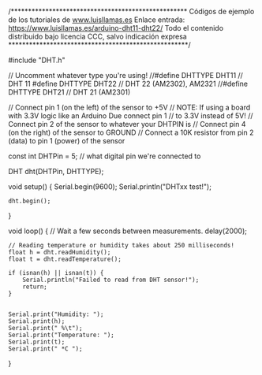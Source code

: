 /***************************************************
Códigos de ejemplo de los tutoriales de www.luisllamas.es
Enlace entrada: https://www.luisllamas.es/arduino-dht11-dht22/
Todo el contenido distribuido bajo licencia CCC, salvo indicación expresa
****************************************************/

#include "DHT.h"

// Uncomment whatever type you're using!
//#define DHTTYPE DHT11   // DHT 11
#define DHTTYPE DHT22   // DHT 22  (AM2302), AM2321
//#define DHTTYPE DHT21   // DHT 21 (AM2301)

// Connect pin 1 (on the left) of the sensor to +5V
// NOTE: If using a board with 3.3V logic like an Arduino Due connect pin 1
// to 3.3V instead of 5V!
// Connect pin 2 of the sensor to whatever your DHTPIN is
// Connect pin 4 (on the right) of the sensor to GROUND
// Connect a 10K resistor from pin 2 (data) to pin 1 (power) of the sensor

const int DHTPin = 5;     // what digital pin we're connected to

DHT dht(DHTPin, DHTTYPE);

void setup() {
	Serial.begin(9600);
	Serial.println("DHTxx test!");

	dht.begin();
}

void loop() {
	// Wait a few seconds between measurements.
	delay(2000);

	// Reading temperature or humidity takes about 250 milliseconds!
	float h = dht.readHumidity();
	float t = dht.readTemperature();

	if (isnan(h) || isnan(t)) {
		Serial.println("Failed to read from DHT sensor!");
		return;
	}


	Serial.print("Humidity: ");
	Serial.print(h);
	Serial.print(" %\t");
	Serial.print("Temperature: ");
	Serial.print(t);
	Serial.print(" *C ");
}